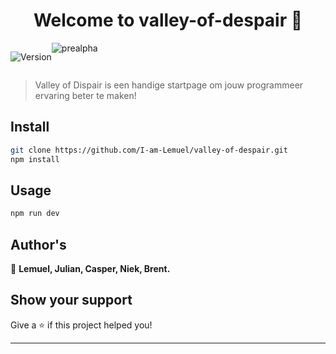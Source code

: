 <h1 align="center">Welcome to valley-of-despair 👋</h1>
<div align="left" style="display:flex; flex-direction:row;">
<p>
  <img alt="Version" src="https://img.shields.io/badge/version-0.1.0-blue.svg?cacheSeconds=2592000" />
</p>

<img src="https://img.shields.io/static/v1?label=Pre-Alpha&message=v0.0.1&color=blueviolet" alt="prealpha">
</div>

> Valley of Dispair is een handige startpage om jouw programmeer ervaring beter te maken!

## Install

```sh
git clone https://github.com/I-am-Lemuel/valley-of-despair.git
npm install
```

## Usage

```sh
npm run dev
```

## Author's

👤 **Lemuel, Julian, Casper, Niek, Brent.**


## Show your support

Give a ⭐️ if this project helped you!

***
